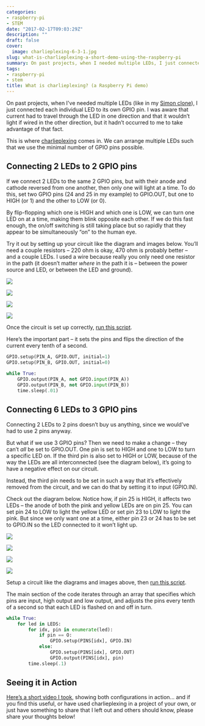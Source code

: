 ```yaml
---
categories:
- raspberry-pi
- STEM
date: "2017-02-17T09:03:29Z"
description: ""
draft: false
cover:
  image: charlieplexing-6-3-1.jpg
slug: what-is-charlieplexing-a-short-demo-using-the-raspberry-pi
summary: On past projects, when I needed multiple LEDs, I just connected each to its own GPIO pin. I knew the current only worked in one direction, but I didn't think to take advantage of that fact. Charlieplexing is a method for arranging multiple LEDs so as to use the minimal number of pins possible.
tags:
- raspberry-pi
- stem
title: What is charlieplexing? (a Raspberry Pi demo)
---
```

On past projects, when I've needed multiple LEDs (like in my [Simon clone](https://grantwinney.com/raspberry-pi-simon-game-clone/)), I just connected each individual LED to its own GPIO pin. I was aware that current had to travel through the LED in one direction and that it wouldn’t light if wired in the other direction, but it hadn’t occurred to me to take advantage of that fact.

This is where [charlieplexing](https://en.wikipedia.org/wiki/Charlieplexing) comes in. We can arrange multiple LEDs such that we use the minimal number of GPIO pins possible.

## Connecting 2 LEDs to 2 GPIO pins

If we connect 2 LEDs to the same 2 GPIO pins, but with their anode and cathode reversed from one another, then only one will light at a time. To do this, set two GPIO pins (24 and 25 in my example) to GPIO.OUT, but one to HIGH (or 1) and the other to LOW (or 0).

By flip-flopping which one is HIGH and which one is LOW, we can turn one LED on at a time, making them blink opposite each other. If we do this fast enough, the on/off switching is still taking place but so rapidly that they appear to be simultaneously “on” to the human eye.

Try it out by setting up your circuit like the diagram and images below. You’ll need a couple resistors – 220 ohm is okay, 470 ohm is probably better – and a couple LEDs. I used a wire because really you only need one resistor in the path (it doesn’t matter _where_ in the path it is – between the power source and LED, or between the LED and ground).

![](fritzing-charlieplexing-2-in-2.png)

![](charlieplexing-2-2-1.jpg)

![](charlieplexing-2-2-2.jpg)

![](charlieplexing-2-2-3.jpg)

Once the circuit is set up correctly, [run this script](https://github.com/grantwinney/52-Weeks-of-Pi/blob/master/09-Charlieplexing-LEDs/charlieplexing-2-on-2.py).

Here’s the important part – it sets the pins and flips the direction of the current every tenth of a second.

```python
GPIO.setup(PIN_A, GPIO.OUT, initial=1)
GPIO.setup(PIN_B, GPIO.OUT, initial=0)
        
while True:
    GPIO.output(PIN_A, not GPIO.input(PIN_A))
    GPIO.output(PIN_B, not GPIO.input(PIN_B))
    time.sleep(.01)
```

## Connecting 6 LEDs to 3 GPIO pins

Connecting 2 LEDs to 2 pins doesn’t buy us anything, since we would’ve had to use 2 pins anyway.

But what if we use 3 GPIO pins? Then we need to make a change – they can’t _all_ be set to GPIO.OUT. One pin is set to HIGH and one to LOW to turn a specific LED on. If the third pin is also set to HIGH or LOW, because of the way the LEDs are all interconnected (see the diagram below), it’s going to have a negative effect on our circuit.

Instead, the third pin needs to be set in such a way that it’s effectively removed from the circuit, and we can do that by setting it to input (GPIO.IN).

Check out the diagram below. Notice how, if pin 25 is HIGH, it affects two LEDs – the anode of both the pink and yellow LEDs are on pin 25. You can set pin 24 to LOW to light the yellow LED or set pin 23 to LOW to light the pink. But since we only want one at a time, either pin 23 or 24 has to be set to GPIO.IN so the LED connected to it won’t light up.

![](fritzing-charlieplexing-6-in-3.png)

![](charlieplexing-6-3-1.jpg)

![](charlieplexing-6-3-2.jpg)

![](charlieplexing-6-3-3.jpg)

Setup a circuit like the diagrams and images above, then [run this script](https://github.com/grantwinney/52-Weeks-of-Pi/blob/master/09-Charlieplexing-LEDs/charlieplexing-6-on-3.py).

The main section of the code iterates through an array that specifies which pins are input, high output and low output, and adjusts the pins every tenth of a second so that each LED is flashed on and off in turn.

```python
while True:
    for led in LEDS:
        for idx, pin in enumerate(led):
            if pin == O:
                GPIO.setup(PINS[idx], GPIO.IN)
            else:
                GPIO.setup(PINS[idx], GPIO.OUT)
                GPIO.output(PINS[idx], pin)
        time.sleep(.1)
```

## Seeing it in Action

[Here’s a short video I took](https://res.cloudinary.com/dxm4riq52/video/upload/v1583296460/Raspberry%20Pi/What_is_charlieplexing__Let_s_find_out_using_the_Raspberry_Pi_eveb2a.mp4), showing both configurations in action... and if you find this useful, or have used charlieplexing in a project of your own, or just have something to share that I left out and others should know, please share your thoughts below!
